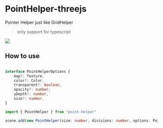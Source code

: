 # PointHelper-threejs

Pointer Helper just like GridHelper

> only support for typescript

![](https://files.catbox.moe/6vrsop.png)

## How to use

```ts

interface PointHelperOptions {
    map?: Texture, 
    color?: Color,
    transparent?: boolean,
    opacity?: number,
    yDepth?: number,
    size?: number,
}

import { PointHelper } from "point-helper"

scene.add(new PointHelper(size: number, divisions: number, options: PointHelperOptions = {}))

```
